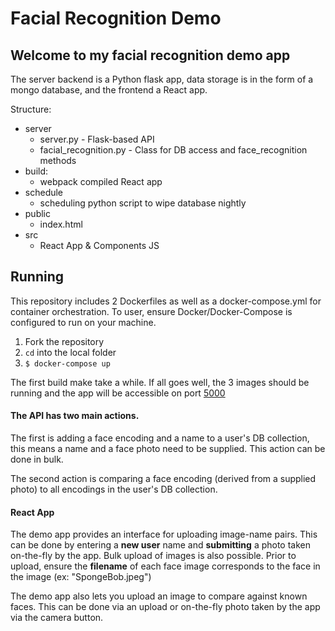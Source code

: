 # Facial Recognition Demo
## Welcome to my facial recognition demo app
The server backend is a Python flask app, data storage is in the form of a mongo database, and the frontend a React app.

Structure:
* server
    * server.py - Flask-based API
    * facial_recognition.py - Class for DB access and face_recognition methods
* build:
    * webpack compiled React app
* schedule
    * scheduling python script to wipe database nightly
* public
    * index.html
* src
    * React App & Components JS

## Running
This repository includes 2 Dockerfiles as well as a docker-compose.yml for container orchestration. To user, ensure Docker/Docker-Compose is configured to run on your machine.

1. Fork the repository
2. `cd` into the local folder
3. `$ docker-compose up`

The first build make take a while. If all goes well, the 3 images should be running and the app will be accessible on port [5000](http://localhost:5000)

#### The API has two main actions.

The first is adding a face encoding and a name to a user's DB collection, this means a name and a face photo need to be supplied. This action can be done in bulk.

The second action is comparing a face encoding (derived from a supplied photo) to all encodings in the user's DB collection.

#### React App

The demo app provides an interface for uploading image-name pairs. This can be done by entering a **new user** name and **submitting** a photo taken on-the-fly by the app. Bulk upload of images is also possible. Prior to upload, ensure the **filename** of each face image corresponds to the face in the image (ex: "SpongeBob.jpeg")

The demo app also lets you upload an image to compare against known faces. This can be done via an upload or on-the-fly photo taken by the app via the camera button.